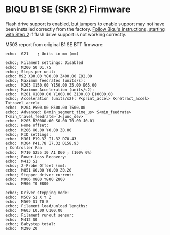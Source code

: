 # BIQU B1 SE (SKR 2) Firmware

Flash drive support is enabled, but jumpers to enable support may not have been installed correctly from the factory. [Follow Biqu's instructions, starting with Step 2](https://github.com/bigtreetech/BIQU-B1-SE-PLUS/blob/master/B1-SE%20fimware/B1-SE-U%20Disk%20Usage%20Tutorial-English.pdf) if flash drive support is not working correctly.

M503 report from original B1 SE BTT firmware:
```
echo:  G21    ; Units in mm (mm)

echo:; Filament settings: Disabled
echo:  M200 S0 D1.75
echo:; Steps per unit:
echo: M92 X80.00 Y80.00 Z400.00 E92.00
echo:; Maximum feedrates (units/s):
echo:  M203 X150.00 Y150.00 Z5.00 E65.00
echo:; Maximum Acceleration (units/s2):
echo:  M201 X1000.00 Y1000.00 Z100.00 E10000.00
echo:; Acceleration (units/s2): P<print_accel> R<retract_accel> T<travel_accel>
echo:  M204 P500.00 R500.00 T500.00
echo:; Advanced: B<min_segment_time_us> S<min_feedrate> T<min_travel_feedrate> J<junc_dev>
echo:  M205 B20000.00 S0.00 T0.00 J0.01
echo:; Home offset:
echo:  M206 X0.00 Y0.00 Z0.00
echo:; PID settings:
echo:  M301 P19.32 I1.32 D70.43
echo:  M304 P41.78 I7.32 D158.93
; Controller Fan
echo:  M710 S255 I0 A1 D60 ; (100% 0%)
echo:; Power-Loss Recovery:
echo:  M413 S1
echo:; Z-Probe Offset (mm):
echo:  M851 X0.00 Y0.00 Z0.20
echo:; Stepper driver current:
echo:  M906 X800 Y800 Z800
echo:  M906 T0 E800

echo:; Driver stepping mode:
echo:  M569 S1 X Y Z
echo:  M569 S1 T0 E
echo:; Filament load/unload lengths:
echo:  M603 L0.00 U100.00
echo:; Filament runout sensor:
echo:  M412 S0
echo:; Babystep total:
echo:  M290 Z0
```
